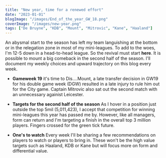 ```yaml
---
title: "New year, time for a renewed effort"
date: "2023-01-01"
blogImage: "/images/End_of_the_year_GW_18.png"
coverImage: "/images/new-year.png"
tags: ["De Bruyne", "KDB", "Mount", "Mitrovic", "Kane", "Haaland"]
---
```


An abysmal start to the season has left my team languishing at the bottom or in the relegation zone in most of my mini-leagues. To add to the woes, I'm 12-5 down in a head-to-head league. So the revival must start **here**. It is possible to mount a big comeback in the second half of the season. I'll document my weekly choices and upward trajectory on this blog every week.

- **Gameweek 19** it's time to Dis....Mount, a late transfer decision in GW19 for his double game week (DGW) resulted in a late injury to rule him out for the City game. Captain Mitrovic also sat out the second match with an unnecessary againist Leicester.

- **Targets for the second half of the season** As I hover in a position just outside the top 5mil (5,011,423), I accept that competition for winning mini-leagues this year has passed me by. However, like all managers, form can return and I'm targeting a finish in the overall top 3 million players. Fingers crossed for the green tick future.

- **One's to watch** Every week I'll be sharing a few recommendations on players to watch or players to bring in. These won't be the high value targets such as Haaland, KDB or Kane but will focus more on form and differential value.
